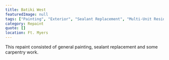 ```yaml
---
title: Batiki West
featuredImage: null
tags: ["Painting", "Exterior", "Sealant Replacement", "Multi-Unit Residential", "Carpentry"]
category: Repaint
quote: []
location: Ft. Myers
---
```


This repaint consisted of general painting, sealant replacement and some carpentry work.
